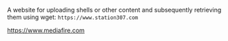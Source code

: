 A website for uploading shells or other content and subsequently retrieving them using wget:
```https://www.station307.com```

https://www.mediafire.com
